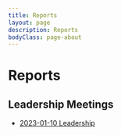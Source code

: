```yaml
---
title: Reports
layout: page
description: Reports
bodyClass: page-about
---
```


# Reports

## Leadership Meetings

  * [2023-01-10 Leadership](/files/report/20230110-leadership.pdf)
